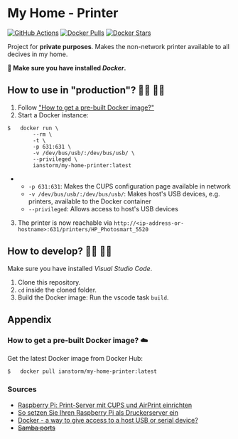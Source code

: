 # My Home - Printer

[![GitHub Actions](https://img.shields.io/endpoint.svg?url=https%3A%2F%2Factions-badge.atrox.dev%2FIanStorm%2Fmy-home-printer%2Fbadge&style=flat&label=build&logo=none)](https://actions-badge.atrox.dev/IanStorm/my-home-printer/goto)
[![Docker Pulls](https://img.shields.io/docker/pulls/ianstorm/my-home-printer)](https://hub.docker.com/r/ianstorm/my-home-printer)
[![Docker Stars](https://img.shields.io/docker/stars/ianstorm/my-home-printer)](https://hub.docker.com/r/ianstorm/my-home-printer)

Project for **private purposes**.
Makes the non-network printer available to all decives in my home.

**🐳 Make sure you have installed *Docker*.**


## How to use in "production"? 👨‍💼 👩‍💼

1. Follow ["How to get a pre-built Docker image?"](#-how-to-get-a-pre-built-docker-image-☁️)
2. Start a Docker instance:
```
$	docker run \
		--rm \
		-t \
		-p 631:631 \
		-v /dev/bus/usb/:/dev/bus/usb/ \
		--privileged \
		ianstorm/my-home-printer:latest
```
*
	* `-p 631:631`: Makes the CUPS configuration page available in network
	* `-v /dev/bus/usb/:/dev/bus/usb/`: Makes host's USB devices, e.g. printers, available to the Docker container
	* `--privileged`: Allows access to host's USB devices
3. The printer is now reachable via `http://<ip-address-or-hostname>:631/printers/HP_Photosmart_5520`


## How to develop? 👨‍💻 👩‍💻

Make sure you have installed *Visual Studio Code*.

1. Clone this repository.
2. `cd` inside the cloned folder.
2. Build the Docker image: Run the vscode task `build`.


## Appendix

### How to get a pre-built Docker image? ☁️

Get the latest Docker image from Docker Hub:
```
$	docker pull ianstorm/my-home-printer:latest
```


### Sources

* [Raspberry Pi: Print-Server mit CUPS und AirPrint einrichten](https://www.elektronik-kompendium.de/sites/raspberry-pi/2007081.htm#:~:text=Mit%20CUPS%20kann%20man%20einen%20Drucker-Server%20%28Print-Server%29%20im,eignet%20sich%20ein%20stromsparender%20Raspberry%20Pi%20besonders%20gut.)
* [So setzen Sie Ihren Raspberry Pi als Druckerserver ein](https://www.pcwelt.de/ratgeber/Raspberry-Pi-als-Druckerserver-einrichten-9966966.html?utm_source=desktop_site&utm_medium=browser&utm_term=9966966&utm_campaign=mobile_redirect)
* [Docker - a way to give access to a host USB or serial device?](https://stackoverflow.com/q/24225647)
* ~~[Samba ports](https://ubuntuforums.org/showthread.php?t=1049222&p=6612317#post6612317)~~
